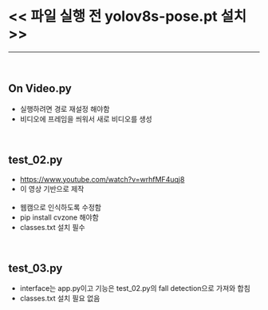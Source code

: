 # << 파일 실행 전 yolov8s-pose.pt 설치 >>
***
<br/>

## On Video.py
* 실행하려면 경로 재설정 해야함<br/>
* 비디오에 프레임을 씌워서 새로 비디오를 생성<br/>
<br/>

## test_02.py
* https://www.youtube.com/watch?v=wrhfMF4uqj8<br/>
* 이 영상 기반으로 제작<br/><br/>
* 웹캠으로 인식하도록 수정함<br/>
* pip install cvzone 해야함<br/>
* classes.txt 설치 필수<br/>
<br/>

## test_03.py
* interface는 app.py이고 기능은 test_02.py의 fall detection으로 가져와 합침<br/>
* classes.txt 설치 필요 없음<br/>
